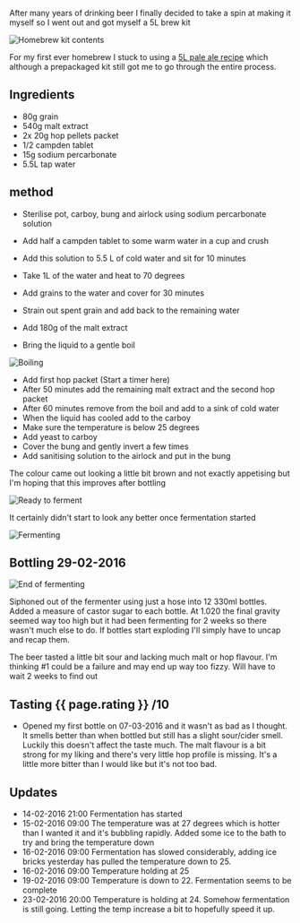 After many years of drinking beer I finally decided to take a spin at making it myself so I went out and got myself a 5L brew kit

![Homebrew kit contents](assets/IMG_0954.JPG)

For my first ever homebrew I stuck to using a [5L pale ale recipe](http://www.thehopandgrain.com.au/product/5l-pale-ale-extract-recipe/) which although a prepackaged kit still got me to go through the entire process.

Ingredients
--------

* 80g grain
* 540g malt extract
* 2x 20g hop pellets packet
* 1/2 campden tablet
* 15g sodium percarbonate 
* 5.5L tap water

method
-------

* Sterilise pot, carboy, bung and airlock using sodium percarbonate solution
* Add half a campden tablet to some warm water in a cup and crush
* Add this solution to 5.5 L of cold water and sit for 10 minutes

* Take 1L of the water and heat to 70 degrees
* Add grains to the water and cover for 30 minutes
* Strain out spent grain and add back to the remaining water
* Add 180g of the malt extract
* Bring the liquid to a gentle boil

![Boiling](assets/IMG_0955.JPG)

* Add first hop packet (Start a timer here)
* After 50 minutes add the remaining malt extract and the second hop packet
* After 60 minutes remove from the boil and add to a sink of cold water
* When the liquid has cooled add to the carboy
* Make sure the temperature is below 25 degrees
* Add yeast to carboy
* Cover the bung and gently invert a few times
* Add sanitising solution to the airlock and put in the bung


The colour came out looking a little bit brown and not exactly appetising but I'm hoping that this improves after bottling

![Ready to ferment](assets/IMG_0956.JPG)

It certainly didn't start to look any better once fermentation started

![Fermenting](assets/IMG_0958.JPG)


Bottling 29-02-2016
---------

![End of fermenting](assets/IMG_1068.JPG)

Siphoned out of the fermenter using just a hose into 12 330ml bottles. Added a measure of castor sugar to each bottle. At 1.020 the final gravity seemed way too high but it had been fermenting for 2 weeks so there wasn't much else to do. If bottles start exploding I'll simply have to uncap and recap them.

The beer tasted a little bit sour and lacking much malt or hop flavour. I'm thinking #1 could be a failure and may end up way too fizzy. Will have to wait 2 weeks to find out


Tasting {{ page.rating }} /10
--------

* Opened my first bottle on 07-03-2016 and it wasn't as bad as I thought. It smells better than when bottled but still has a slight sour/cider smell. Luckily this doesn't affect the taste much. The malt flavour is a bit strong for my liking and there's very little hop profile is missing. It's a little more bitter than I would like but it's not too bad.


Updates
------

* 14-02-2016 21:00 Fermentation has started
* 15-02-2016 09:00 The temperature was at 27 degrees which is hotter than I wanted it and it's bubbling rapidly. Added some ice to the bath to try and bring the temperature down
* 16-02-2016 09:00 Fermentation has slowed considerably, adding ice bricks yesterday has pulled the temperature down to 25.
* 16-02-2016 09:00 Temperature holding at 25
* 19-02-2016 09:00 Temperature is down to 22. Fermentation seems to be complete
* 23-02-2016 20:00 Temperature is holding at 24. Somehow fermentation is still going. Letting the temp increase a bit to hopefully speed it up.